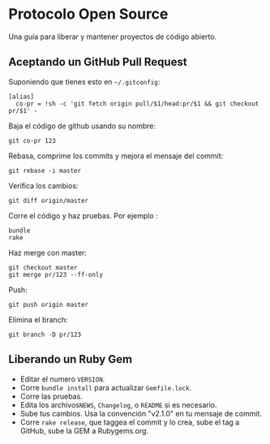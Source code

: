 Protocolo Open Source
====================

Una guía para liberar y mantener proyectos de código abierto.

Aceptando un GitHub Pull Request
-------------------------------

Suponiendo que tienes esto en `~/.gitconfig`:

    [alias]
      co-pr = !sh -c 'git fetch origin pull/$1/head:pr/$1 && git checkout pr/$1' -

Baja el código de github usando su nombre:

    git co-pr 123

Rebasa, comprime los commits y mejora el mensaje del commit:

    git rebase -i master

Verifica los cambios:

    git diff origin/master

Corre el código y haz pruebas. Por ejemplo :

    bundle
    rake

Haz merge con master:

    git checkout master
    git merge pr/123 --ff-only

Push:

    git push origin master

Elimina el branch:

    git branch -D pr/123

Liberando un Ruby Gem
--------------------

* Editar el numero `VERSION`.
* Corre `bundle install` para actualizar `Gemfile.lock`.
* Corre las pruebas.
* Edita los archivos`NEWS`, `Changelog`, o `README` si es necesario.
* Sube tus cambios. Usa la convención "v2.1.0" en tu mensaje de commit.
* Corre `rake release`, que taggea el commit y lo crea, sube el tag
  a GitHub, sube la GEM a Rubygems.org.
